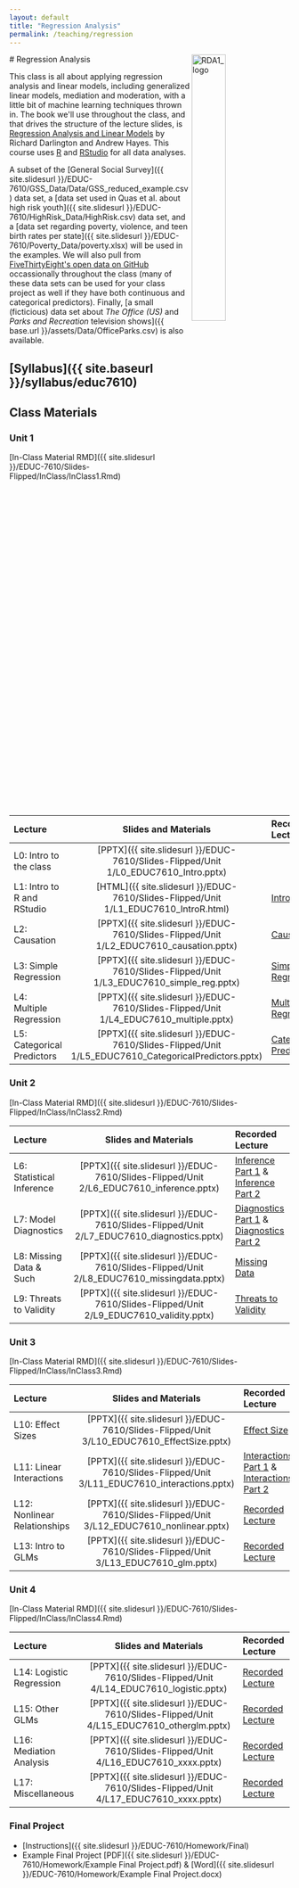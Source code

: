 ```yaml
---
layout: default
title: "Regression Analysis"
permalink: /teaching/regression
---
```


<img src="{{ site.baseurl }}/assets/images/RDA2_logo.png" alt="RDA1_logo" width="35%" align="right">
# Regression Analysis

This class is all about applying regression analysis and linear models, including generalized linear models, mediation and moderation, with a little bit of machine learning techniques thrown in. The book we'll use throughout the class, and that drives the structure of the lecture slides, is [Regression Analysis and Linear Models](https://www.guilford.com/books/Regression-Analysis-and-Linear-Models/Darlington-Hayes/9781462521135/reviews) by Richard Darlington and Andrew Hayes. This course uses [R](https://www.r-project.org/) and [RStudio](https://www.rstudio.com/) for all data analyses. 

A subset of the [General Social Survey]({{ site.slidesurl }}/EDUC-7610/GSS_Data/Data/GSS_reduced_example.csv) data set, a [data set used in Quas et al. about high risk youth]({{ site.slidesurl }}/EDUC-7610/HighRisk_Data/HighRisk.csv) data set, and a [data set regarding poverty, violence, and teen birth rates per state]({{ site.slidesurl }}/EDUC-7610/Poverty_Data/poverty.xlsx) will be used in the examples. We will also pull from [FiveThirtyEight's open data on GitHub](https://github.com/fivethirtyeight/data) occassionally throughout the class (many of these data sets can be used for your class project as well if they have both continuous and categorical predictors). Finally, [a small (ficticious) data set about *The Office (US)* and *Parks and Recreation* television shows]({{ base.url }}/assets/Data/OfficeParks.csv) is also available.


## [Syllabus]({{ site.baseurl }}/syllabus/educ7610)

## Class Materials


### Unit 1

[In-Class Material RMD]({{ site.slidesurl }}/EDUC-7610/Slides-Flipped/InClass/InClass1.Rmd)

| Lecture                    |  Slides and Materials   |  Recorded Lecture      |
|:---------------------------|:-----------------------:|:-----------------------|
| L0: Intro to the class     | [PPTX]({{ site.slidesurl }}/EDUC-7610/Slides-Flipped/Unit 1/L0_EDUC7610_Intro.pptx)                  |  |    
| L1: Intro to R and RStudio | [HTML]({{ site.slidesurl }}/EDUC-7610/Slides-Flipped/Unit 1/L1_EDUC7610_IntroR.html)                 | [Intro to R](https://youtu.be/hjyQ_KOV0Bc) | 
| L2: Causation              | [PPTX]({{ site.slidesurl }}/EDUC-7610/Slides-Flipped/Unit 1/L2_EDUC7610_causation.pptx)              | [Causation](https://youtu.be/YHNbzAg9va0) | 
| L3: Simple Regression      | [PPTX]({{ site.slidesurl }}/EDUC-7610/Slides-Flipped/Unit 1/L3_EDUC7610_simple_reg.pptx)             | [Simple Regression](https://youtu.be/LRmSPXuPKic) | 
| L4: Multiple Regression    | [PPTX]({{ site.slidesurl }}/EDUC-7610/Slides-Flipped/Unit 1/L4_EDUC7610_multiple.pptx)               | [Multiple Regression](https://youtu.be/cFfGhKsVPHg) | 
| L5: Categorical Predictors | [PPTX]({{ site.slidesurl }}/EDUC-7610/Slides-Flipped/Unit 1/L5_EDUC7610_CategoricalPredictors.pptx)  | [Categorical Predictors](https://youtu.be/YCdKs61ClV4) | 

### Unit 2

[In-Class Material RMD]({{ site.slidesurl }}/EDUC-7610/Slides-Flipped/InClass/InClass2.Rmd)

| Lecture                    |  Slides and Materials   |  Recorded Lecture      |
|:---------------------------|:-----------------------:|:-----------------------|
| L6: Statistical Inference  | [PPTX]({{ site.slidesurl }}/EDUC-7610/Slides-Flipped/Unit 2/L6_EDUC7610_inference.pptx)    | [Inference Part 1](https://youtu.be/HcTA13vHzAM) & [Inference Part 2](https://youtu.be/0r6pFXuNYXA) |    
| L7: Model Diagnostics      | [PPTX]({{ site.slidesurl }}/EDUC-7610/Slides-Flipped/Unit 2/L7_EDUC7610_diagnostics.pptx)  | [Diagnostics Part 1](https://youtu.be/Iz4LpBlMRmA) & [Diagnostics Part 2](https://youtu.be/G3lQKCJ01DM) |
| L8: Missing Data & Such    | [PPTX]({{ site.slidesurl }}/EDUC-7610/Slides-Flipped/Unit 2/L8_EDUC7610_missingdata.pptx)  | [Missing Data](https://youtu.be/w41wU-yK3Pk) | 
| L9: Threats to Validity    | [PPTX]({{ site.slidesurl }}/EDUC-7610/Slides-Flipped/Unit 2/L9_EDUC7610_validity.pptx)     | [Threats to Validity](https://youtu.be/8jiHyigvfg4) | 


### Unit 3

[In-Class Material RMD]({{ site.slidesurl }}/EDUC-7610/Slides-Flipped/InClass/InClass3.Rmd)

| Lecture                      |  Slides and Materials   |  Recorded Lecture      |
|:-----------------------------|:-----------------------:|:-----------------------|
| L10: Effect Sizes            | [PPTX]({{ site.slidesurl }}/EDUC-7610/Slides-Flipped/Unit 3/L10_EDUC7610_EffectSize.pptx)    | [Effect Size](https://youtu.be/GfhG4dW_dSA) |    
| L11: Linear Interactions     | [PPTX]({{ site.slidesurl }}/EDUC-7610/Slides-Flipped/Unit 3/L11_EDUC7610_interactions.pptx)  | [Interactions Part 1](https://youtu.be/GuXy1ppBwHE) & [Interactions Part 2](https://youtu.be/X-TDipzads4) | 
| L12: Nonlinear Relationships | [PPTX]({{ site.slidesurl }}/EDUC-7610/Slides-Flipped/Unit 3/L12_EDUC7610_nonlinear.pptx)     | [Recorded Lecture]() | 
| L13: Intro to GLMs           | [PPTX]({{ site.slidesurl }}/EDUC-7610/Slides-Flipped/Unit 3/L13_EDUC7610_glm.pptx)           | [Recorded Lecture]() | 

### Unit 4

[In-Class Material RMD]({{ site.slidesurl }}/EDUC-7610/Slides-Flipped/InClass/InClass4.Rmd)

| Lecture                      |  Slides and Materials   |  Recorded Lecture      |
|:-----------------------------|:-----------------------:|:-----------------------|
| L14: Logistic Regression     | [PPTX]({{ site.slidesurl }}/EDUC-7610/Slides-Flipped/Unit 4/L14_EDUC7610_logistic.pptx)  | [Recorded Lecture]() |    
| L15: Other GLMs              | [PPTX]({{ site.slidesurl }}/EDUC-7610/Slides-Flipped/Unit 4/L15_EDUC7610_otherglm.pptx)  | [Recorded Lecture]() | 
| L16: Mediation Analysis      | [PPTX]({{ site.slidesurl }}/EDUC-7610/Slides-Flipped/Unit 4/L16_EDUC7610_xxxx.pptx)  | [Recorded Lecture]() | 
| L17: Miscellaneous           | [PPTX]({{ site.slidesurl }}/EDUC-7610/Slides-Flipped/Unit 4/L17_EDUC7610_xxxx.pptx)  | [Recorded Lecture]() | 


### Final Project

- [Instructions]({{ site.slidesurl }}/EDUC-7610/Homework/Final)
- Example Final Project [PDF]({{ site.slidesurl }}/EDUC-7610/Homework/Example Final Project.pdf) & [Word]({{ site.slidesurl }}/EDUC-7610/Homework/Example Final Project.docx) 



